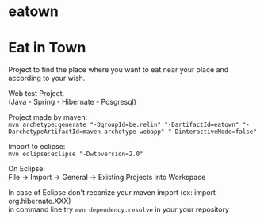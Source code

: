 # eatown

Eat in Town
===========

Project to find the place where you want to eat near your place and according to your wish.

Web test Project.  
(Java - Spring - Hibernate - Posgresql)

Project made by maven:  
```mvn archetype:generate "-DgroupId=be.relin" "-DartifactId=eatown" "-DarchetypeArtifactId=maven-archetype-webapp" "-DinteractiveMode=false"```

Import to eclipse:  
```mvn eclipse:eclipse "-Dwtpversion=2.0"```

On Eclipse:  
File -> Import -> General -> Existing Projects into Workspace


In case of Eclipse don't reconize your maven import (ex: import org.hibernate.XXX)  
in command line try ```mvn dependency:resolve``` in your your repository